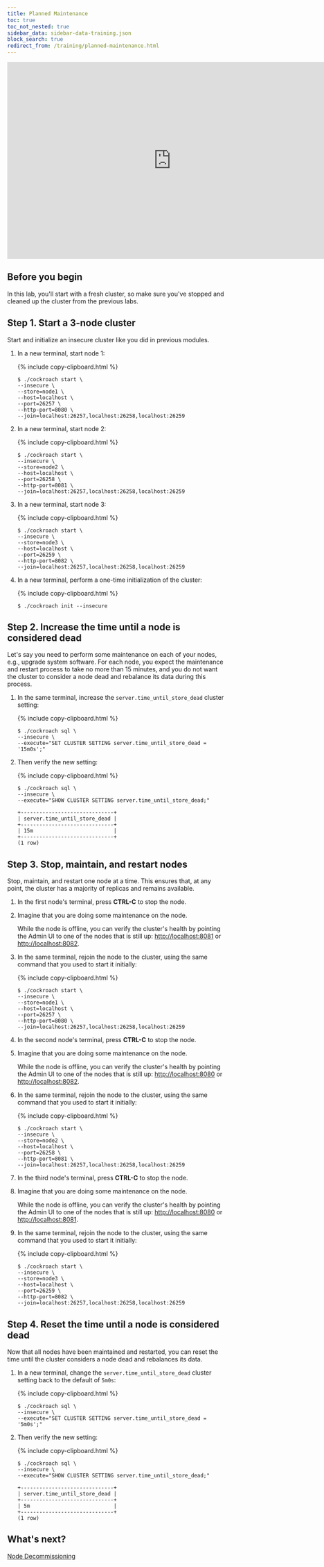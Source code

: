 ```yaml
---
title: Planned Maintenance
toc: true
toc_not_nested: true
sidebar_data: sidebar-data-training.json
block_search: true
redirect_from: /training/planned-maintenance.html
---
```


<iframe src="https://docs.google.com/presentation/d/e/2PACX-1vTrGKGxMrzuXTAYGI376H5WfBYaJ9htl8EuPWL30dvfK6S-konovWV1QG2G9t-Xdsel3BdvMzmF29pb/embed?start=false&loop=false" frameborder="0" width="756" height="454" allowfullscreen="true" mozallowfullscreen="true" webkitallowfullscreen="true"></iframe>

<style>
  #toc ul:before {
    content: "Hands-on Lab"
  }
</style>

## Before you begin

In this lab, you'll start with a fresh cluster, so make sure you've stopped and cleaned up the cluster from the previous labs.

## Step 1. Start a 3-node cluster

Start and initialize an insecure cluster like you did in previous modules.

1. In a new terminal, start node 1:

    {% include copy-clipboard.html %}
    ~~~ shell
    $ ./cockroach start \
    --insecure \
    --store=node1 \
    --host=localhost \
    --port=26257 \
    --http-port=8080 \
    --join=localhost:26257,localhost:26258,localhost:26259
    ~~~~

2. In a new terminal, start node 2:

    {% include copy-clipboard.html %}
    ~~~ shell
    $ ./cockroach start \
    --insecure \
    --store=node2 \
    --host=localhost \
    --port=26258 \
    --http-port=8081 \
    --join=localhost:26257,localhost:26258,localhost:26259
    ~~~

3. In a new terminal, start node 3:

    {% include copy-clipboard.html %}
    ~~~ shell
    $ ./cockroach start \
    --insecure \
    --store=node3 \
    --host=localhost \
    --port=26259 \
    --http-port=8082 \
    --join=localhost:26257,localhost:26258,localhost:26259
    ~~~

4. In a new terminal, perform a one-time initialization of the cluster:

    {% include copy-clipboard.html %}
    ~~~ shell
    $ ./cockroach init --insecure
    ~~~

## Step 2. Increase the time until a node is considered dead

Let's say you need to perform some maintenance on each of your nodes, e.g., upgrade system software. For each node, you expect the maintenance and restart process to take no more than 15 minutes, and you do not want the cluster to consider a node dead and rebalance its data during this process.

1. In the same terminal, increase the `server.time_until_store_dead` cluster setting:

    {% include copy-clipboard.html %}
    ~~~ shell
    $ ./cockroach sql \
    --insecure \
    --execute="SET CLUSTER SETTING server.time_until_store_dead = '15m0s';"
    ~~~

2. Then verify the new setting:

    {% include copy-clipboard.html %}
    ~~~ shell
    $ ./cockroach sql \
    --insecure \
    --execute="SHOW CLUSTER SETTING server.time_until_store_dead;"
    ~~~

    ~~~
    +------------------------------+
    | server.time_until_store_dead |
    +------------------------------+
    | 15m                          |
    +------------------------------+
    (1 row)
    ~~~

## Step 3. Stop, maintain, and restart nodes

Stop, maintain, and restart one node at a time. This ensures that, at any point, the cluster has a majority of replicas and remains available.

1. In the first node's terminal, press **CTRL-C** to stop the node.

2. Imagine that you are doing some maintenance on the node.

    While the node is offline, you can verify the cluster's health by pointing the Admin UI to one of the nodes that is still up: <a href="http://localhost:8081" data-proofer-ignore>http://localhost:8081</a> or <a href="http://localhost:8082" data-proofer-ignore>http://localhost:8082</a>.

3. In the same terminal, rejoin the node to the cluster, using the same command that you used to start it initially:

    {% include copy-clipboard.html %}
    ~~~ shell
    $ ./cockroach start \
    --insecure \
    --store=node1 \
    --host=localhost \
    --port=26257 \
    --http-port=8080 \
    --join=localhost:26257,localhost:26258,localhost:26259
    ~~~~

4. In the second node's terminal, press **CTRL-C** to stop the node.

5. Imagine that you are doing some maintenance on the node.

    While the node is offline, you can verify the cluster's health by pointing the Admin UI to one of the nodes that is still up: <a href="http://localhost:8080" data-proofer-ignore>http://localhost:8080</a> or <a href="http://localhost:8082" data-proofer-ignore>http://localhost:8082</a>.

6. In the same terminal, rejoin the node to the cluster, using the same command that you used to start it initially:

    {% include copy-clipboard.html %}
    ~~~ shell
    $ ./cockroach start \
    --insecure \
    --store=node2 \
    --host=localhost \
    --port=26258 \
    --http-port=8081 \
    --join=localhost:26257,localhost:26258,localhost:26259
    ~~~~

7. In the third node's terminal, press **CTRL-C** to stop the node.

8. Imagine that you are doing some maintenance on the node.

    While the node is offline, you can verify the cluster's health by pointing the Admin UI to one of the nodes that is still up: <a href="http://localhost:8080" data-proofer-ignore>http://localhost:8080</a> or <a href="http://localhost:8081" data-proofer-ignore>http://localhost:8081</a>.

9. In the same terminal, rejoin the node to the cluster, using the same command that you used to start it initially:

    {% include copy-clipboard.html %}
    ~~~ shell
    $ ./cockroach start \
    --insecure \
    --store=node3 \
    --host=localhost \
    --port=26259 \
    --http-port=8082 \
    --join=localhost:26257,localhost:26258,localhost:26259
    ~~~~

## Step 4. Reset the time until a node is considered dead

 Now that all nodes have been maintained and restarted, you can reset the time until the cluster considers a node dead and rebalances its data.

1. In a new terminal, change the `server.time_until_store_dead` cluster setting back to the default of `5m0s`:

    {% include copy-clipboard.html %}
    ~~~ shell
    $ ./cockroach sql \
    --insecure \
    --execute="SET CLUSTER SETTING server.time_until_store_dead = '5m0s';"
    ~~~

2. Then verify the new setting:

    {% include copy-clipboard.html %}
    ~~~ shell
    $ ./cockroach sql \
    --insecure \
    --execute="SHOW CLUSTER SETTING server.time_until_store_dead;"
    ~~~

    ~~~
    +------------------------------+
    | server.time_until_store_dead |
    +------------------------------+
    | 5m                           |
    +------------------------------+
    (1 row)
    ~~~

## What's next?

[Node Decommissioning](node-decommissioning.html)
